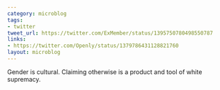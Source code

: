 ```yaml
---
category: microblog
tags:
- twitter
tweet_url: https://twitter.com/ExMember/status/1395750780498550787
links:
- https://twitter.com/Openly/status/1379786431128821760
layout: microblog
---
```

Gender is cultural. Claiming otherwise is a product and tool of white supremacy.
